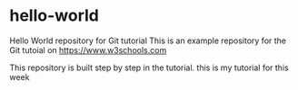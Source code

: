 # hello-world
Hello World repository for Git tutorial
This is an example repository for the Git tutoial on https://www.w3schools.com

This repository is built step by step in the tutorial.
this is my tutorial for this week
